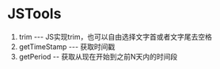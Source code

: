 # JSTools

1. trim ---  JS实现trim，也可以自由选择文字首或者文字尾去空格
2. getTimeStamp --- 获取时间戳
3. getPeriod -- 获取从现在开始到之前N天内的时间段